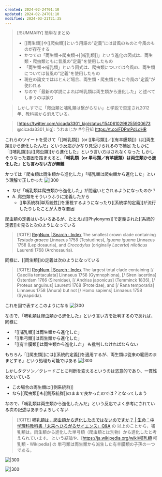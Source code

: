 ```yaml
---
created: 2024-02-24T01:10
updated: 2024-02-24T01:10
modified: 2024-03-21T21:35
---
```


> [!SUMMARY] 簡単なまとめ
> - [[両生類]]や[[爬虫類]]という用語の"定義"には昔風のものと今風のものが存在する
> - かつての「両生類→爬虫類→[[哺乳類]]」という進化の図式は、両生類・爬虫類ともに昔風の"定義"を使用したもの
> - 「両生類→哺乳類」という図式は、爬虫類については今風の、両生類については昔風の"定義"を使用したもの
> - 現在の論文ではほとんど場合、両生類・爬虫類ともに今風の"定義"が使われる
> - なので「最新の学説によれば哺乳類は両生類から進化した」と述べてしまうのは誤り

>[https://twitter.com/tisensugimura/status/1540513327000211456 @tisensugimura]: 毎週見ているワケじゃないけど『チコちゃんに叱られる』をたまたま見ていたら「鼻の下の溝は何」で大学の先生が脊椎動物の進化という話題で「[魚類]→[両生類]→[爬虫類]→[哺乳類]」と説明していた。
>しかしすでに「爬虫類と哺乳類は繋がらない」と学説で否定され2012年、教科書から消えている。

>[https://twitter.com/cicada3301_kig/status/1540610298255900673 @cicada3301_kig]: うわまじか #今日知
>https://t.co/FDPmPdLdHR

これらのツイートを受けて「[[哺乳類]]（or [[単弓類]]／[[有羊膜類]]）は[[両生類]]から進化したんだ」という反応がかなり見受けられるので補足
 たしかに「[[哺乳類]]は[[爬虫類]]から進化した」という言い方はされなくなった
 しかしそうなった要因を踏まえると、**「哺乳類（or 単弓類／有羊膜類）は両生類から進化した」とも言わない方が無難**

かつては「爬虫類は両生類から進化した」「哺乳類は爬虫類から進化した」という理解で正しかった
![|300](https://scrapbox.io/files/62b7100149a327001d9cd95e.png)

- なぜ「哺乳類は爬虫類から進化した」が間違いとされるようになったのか？
- A. 爬虫類をそういうふうに定義したから
    - [[単系統群|単系統性]]を重視するようになったり[[系統学的定義]]が流行したりしたことが大きな要因

爬虫類の定義はいろいろあるが、たとえば[[Phylonyms]]で定義された[[系統的定義]]を見ると次のようになっている
> [!CITE] [RegNum | Search : Index](https://www.phyloregnum.org/?term=Reptilia)
> The smallest crown clade containing *Testudo graeca* Linnaeus 1758 (Testudines), *Iguana iguana* Linnaeus 1758 (Lepidosauria), and *Crocodylus* (originally *Lacerta*) *niloticus* Laurenti 1768 (Archosauria).

同様に、[[両生類]]の定義は次のようになっている
> [!CITE] [RegNum | Search : Index](https://www.phyloregnum.org/?term=Amphibia)
> The largest total clade containing [/ Caecilia tentaculata] Linnaeus 1758 (Gymnophiona), [/ Siren lacertina] Österdam 1766 (Sirenidae), [/ Andrias japonicus] (Temminck 1836), [/ Proteus anguinus] Laurenti 1768 (Proteidae), and [/ Rana temporaria] Linnaeus 1758 (Anura) but not [/ Homo sapiens] Linnaeus 1758 (Synapsida).


これを図で表すとこのようになる
![|300](https://scrapbox.io/files/62b70f9f557f55001d6d18ec.png)

なので、「哺乳類は爬虫類から進化した」という言い方を批判するのであれば、同様に
-  「[[哺乳類]]は両生類から進化した」
- 「[[単弓類]]は両生類から進化した」
- 「[[有羊膜類]]は両生類から進化した」
も批判しなければならない

もちろん「[[爬虫類]]には[[系統的定義]]を適用するが、両生類は従来の範囲のままとする」という処理も可能ではある
![|300](https://scrapbox.io/files/62b714d67a0a5e0023a48741.png)

しかしタクソン／クレードごとに判断を変えるというのは恣意的であり、一貫性を欠いている
- この場合の両生類は[[側系統群]]
- なら[[爬虫類]]も[[側系統群]]のままで良かったのでは？となってしまう

なので、「哺乳類は両生類から進化したんだ」という反応でよく参考にされている次の記述はあまりよろしくない
> [!CITE] [哺乳類は，爬虫類から進化したのではないのですか？ | 生命：中学理科教科書「未来へひろがるサイエンス」Q&A](https://www.shinko-keirin.co.jp/keirinkan/j-scie/q_a/life2_04.html) の
> 以上のことから，哺乳類は，両生類から進化した単弓類（爬虫類とは別物）から進化したと考えられています。
という結論や、[https://ja.wikipedia.org/wiki/哺乳類 哺乳類 - Wikipedia] の
> 単弓類は両生類から派生した有羊膜類の子孫の一つである。


![|300](https://scrapbox.io/files/62b82a96aa2053001f4c80d7.png)

![|300](https://scrapbox.io/files/62b82a9bb4cb35001de77c77.png)


